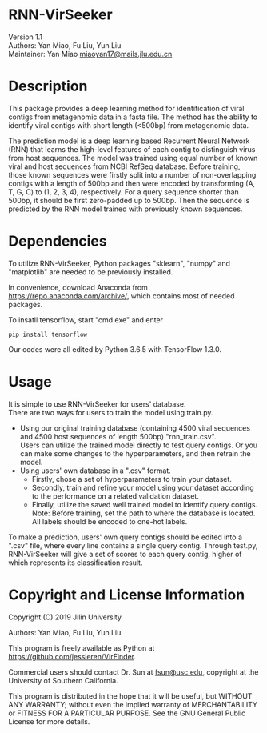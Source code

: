 # RNN-VirSeeker
Version 1.1 <br>
Authors: Yan Miao, Fu Liu, Yun Liu <br>
Maintainer: Yan Miao miaoyan17@mails.jlu.edu.cn 

# Description
This package provides a deep learning method for identification of viral contigs from metagenomic data in a fasta file. The method has the ability to identify viral contigs with short length (<500bp) from metagenomic data.

The prediction model is a deep learning based Recurrent Neural Network (RNN) that learns the high-level features of each contig to distinguish virus from host sequences. The model was trained using equal number of known viral and host sequences from NCBI RefSeq database. Before training, those known sequences were firstly split into a number of non-overlapping contigs with a length of 500bp and then were encoded by transforming (A, T, G, C) to (1, 2, 3, 4), respectively.  For a query sequence shorter than 500bp, it should be first zero-padded up to 500bp. Then the sequence is predicted by the RNN model trained with previously known sequences.

# Dependencies
To utilize RNN-VirSeeker, Python packages "sklearn", "numpy" and "matplotlib" are needed to be previously installed.

In convenience, download Anaconda from https://repo.anaconda.com/archive/, which contains most of needed packages.

To insatll tensorflow, start "cmd.exe" and enter <br>
```
pip install tensorflow
```
Our codes were all edited by Python 3.6.5 with TensorFlow 1.3.0.
# Usage
It is simple to use RNN-VirSeeker for users' database. <br>
There are two ways for users to train the model using train.py.
* Using our original training database (containing 4500 viral sequences and 4500 host sequences of length 500bp) "rnn_train.csv". <br>
Users can utilize the trained model directly to test query contigs. Or you can make some changes to the hyperparameters, and then retrain the model.
* Using users' own database in a ".csv" format. <br>
	* Firstly, chose a set of hyperparameters to train your dataset.
	* Secondly, train and refine your model using your dataset according to the performance on a related validation dataset.
	* Finally, utilize the saved well trained model to identify query contigs. 
Note: Before training, set the path to where the database is located. All labels should be encoded to one-hot labels.

To make a prediction, users' own query contigs should be edited into a ".csv" file, where every line contains a single query contig. Through test.py, RNN-VirSeeker will give a set of scores to each query contig, higher of which represents its classification result.
# Copyright and License Information
Copyright (C) 2019 Jilin University

Authors: Yan Miao, Fu Liu, Yun Liu

This program is freely available as Python at https://github.com/jessieren/VirFinder.

Commercial users should contact Dr. Sun at fsun@usc.edu, copyright at the University of Southern California.

This program is distributed in the hope that it will be useful, but WITHOUT ANY WARRANTY; without even the implied warranty of MERCHANTABILITY or FITNESS FOR A PARTICULAR PURPOSE. See the GNU General Public License for more details.
